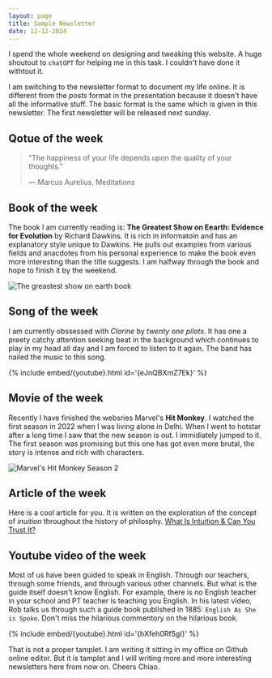 ```yaml
---
layout: page
title: Sample Newsletter
date: 12-12-2024
---
```



I spend the whole weekend on designing and tweaking this website. A huge shoutout to `chatGPT` for helping me in this task. I couldn't have done it withtout it. 

I am switching to the newsletter format to document my life online. It is different from the _posts_ format in the presentation because it doesn't have all the informative stuff. The basic format is the same which is given in this newsletter. The first newsletter will be released next sunday. 

## Qotue of the week
>“The happiness of your life depends upon the quality of your thoughts.”
> 
> ― Marcus Aurelius, Meditations

## Book of the week
The book I am currently reading is: __The Greatest Show on Eearth: Evidence for Evolution__ by Richard Dawkins. It is rich in informatoin and has an explanatory style unique to Dawkins. He pulls out examples from various fields and anacdotes from his personal experience to make the book even more interesting than the title suggests. I am halfway through the book and hope to finish it by the weekend. 

![The greastest show on earth book](https://th.bing.com/th/id/OIP.jFn6o3MR2BEWIvDySxHjGQHaLa?rs=1&pid=ImgDetMain)

## Song of the week

I am currently obssessed with _Clorine_ by _twenty one pilots_. It has one a preety catchy attention seeking beat in the background which continues to play in my head all day and I am forced to listen to it again. The band has nailed the music to this song. 

{% include embed/{youtube}.html id='{eJnQBXmZ7Ek}' %}

## Movie of the week
Recently I have finished the websries Marvel's __Hit Monkey__. I watched the first season in 2022 when I was living alone in Delhi. When I went to hotstar after a long time I saw that the new season is out. I immidiately jumped to it. The first season was promising but this one has got even more brutal, the story is intense and rich with characters.

![Marvel's Hit Monkey Season 2](https://droidjournal.com/wp-content/uploads/2023/11/maxresdefault.jpg)


## Article of the week

Here is a cool article for you. It is written on the exploration of the concept of _inuition_ throughout the history of philosphy. 
[What Is Intuition & Can You Trust It?](https://www.thecollector.com/what-is-intuition-can-trust-it/)

## Youtube video of the week

Most of us have been guided to speak in English. Through our teachers, through some friends, and through various other channels. But what is the guide itself doesn't know English. For example, there is no English teacher in your school and PT teacher is teaching you English. In his latest video, Rob talks us through such a guide book published in 1885: `English As She is Spoke`. Don't miss the hilarious commentory on the hilarious book.

{% include embed/{youtube}.html id='{hXfeh0Rf5gI}' %}

That is not a proper tamplet. I am writing it sitting in my office on Github online editor. But it is tamplet and I will writing more and more interesting newsletters here from now on. 
Cheers Chiao. 

